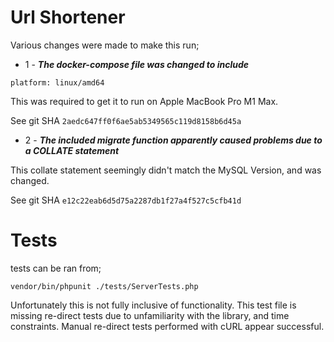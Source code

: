 # Url Shortener

Various changes were made to make this run;

* 1 - ***The docker-compose file was changed to include*** 

```platform: linux/amd64```

This was required to get it to run on Apple MacBook Pro M1 Max.

See git SHA ```2aedc647ff0f6ae5ab5349565c119d8158b6d45a```

* 2 - ***The included migrate function apparently caused problems due to a COLLATE statement*** 

This collate statement seemingly didn't match the MySQL Version, and was changed.

See git SHA ```e12c22eab6d5d75a2287db1f27a4f527c5cfb41d```

# Tests

tests can be ran from;

```vendor/bin/phpunit ./tests/ServerTests.php```

Unfortunately this is not fully inclusive of functionality. 
This test file is missing re-direct tests due to unfamiliarity with the library, and time constraints.
Manual re-direct tests performed with cURL appear successful.
